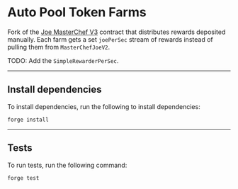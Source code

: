 # Auto Pool Token Farms

Fork of the [Joe MasterChef V3](https://github.com/traderjoe-xyz/joe-core/blob/main/contracts/MasterChefJoeV3.sol) contract that distributes rewards deposited manually. Each farm gets a set `joePerSec` stream of rewards instead of pulling them from `MasterChefJoeV2`.

TODO: Add the `SimpleRewarderPerSec`.

___

## Install dependencies

To install dependencies, run the following to install dependencies:

```
forge install
```

___

## Tests

To run tests, run the following command:

```
forge test
```